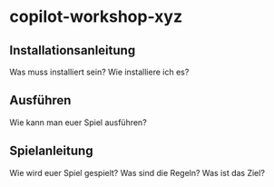 # copilot-workshop-xyz

## Installationsanleitung

Was muss installiert sein?
Wie installiere ich es?

## Ausführen

Wie kann man euer Spiel ausführen?

## Spielanleitung

Wie wird euer Spiel gespielt?
Was sind die Regeln?
Was ist das Ziel?
